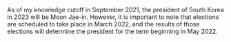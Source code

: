 As of my knowledge cutoff in September 2021, the president of South Korea in 2023 will be Moon Jae-in. However, it is important to note that elections are scheduled to take place in March 2022, and the results of those elections will determine the president for the term beginning in May 2022.